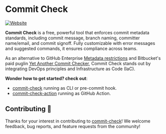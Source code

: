 # Commit Check

[![Website](https://img.shields.io/static/v1?label=Website&message=commit-check.github.io&color=009485&logo=git&logoColor=white)](https://commit-check.github.io)

**Commit Check** is a free, powerful tool that enforces commit metadata standards, including commit message, branch naming, committer name/email, and commit signoff. Fully customizable with error messages and suggested commands, it ensures compliance across teams.

As an alternative to GitHub Enterprise [Metadata restrictions](https://docs.github.com/en/enterprise-server@3.11/repositories/configuring-branches-and-merges-in-your-repository/managing-rulesets/available-rules-for-rulesets#metadata-restrictions) and Bitbucket's paid puglin [Yet Another Commit Checker](https://marketplace.atlassian.com/apps/1211854/yet-another-commit-checker?tab=overview&hosting=datacenter), Commit Check stands out by integrating DevOps principles and Infrastructure as Code (IaC).

**Wonder how to get started? check out**:
* [commit-check](https://github.com/commit-check/commit-check) running as CLI or pre-commit hook.
* [commit-check-action](https://github.com/commit-check/commit-check-action) running as GitHub Action.

## Contributing 💪

Thanks for your interest in contributing to [commit-check](https://github.com/commit-check)! We welcome feedback, bug reports, and feature requests from the community!
